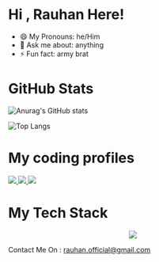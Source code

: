 # Hi , Rauhan Here! 

- 😄 My Pronouns: he/Him
- 💬 Ask me about: anything
- ⚡ Fun fact: army brat

# GitHub Stats

![Anurag's GitHub stats](https://github-readme-stats.vercel.app/api?username=TOR50&show_icons=true&theme=radical)

![Top Langs](https://github-readme-stats.vercel.app/api/top-langs/?username=TOR50&layout=compact)

# My coding profiles

<a href="https://www.hackerrank.com/profile/rauhan_official">
<img src="https://img.shields.io/badge/-Hackerrank-2EC866?style=for-the-badge&logo=HackerRank&logoColor=white">
</a>
<a href="https://leetcode.com/Rauhan_roy">
<img src="https://img.shields.io/badge/-LeetCode-FFA116?style=for-the-badge&logo=LeetCode&logoColor=black">
</a>

<a href="https://www.hackerearth.com/@rauhan">
<img src="https://img.shields.io/badge/HackerEarth-%232C3454.svg?&style=for-the-badge&logo=HackerEarth&logoColor=Blue">
</a>

# My Tech Stack
<p align="center">
  <a href="https://skillicons.dev">
    <img src="https://skillicons.dev/icons?i=git,c,cpp,discord,vscode,html,css,js,python" />
  </a>
</p>

Contact Me On : [rauhan.official@gmail.com](mailto:rauhan.official@gmail.com)
